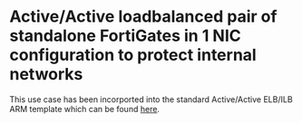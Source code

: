 # Active/Active loadbalanced pair of standalone FortiGates in 1 NIC configuration to protect internal networks

This use case has been incorported into the standard Active/Active ELB/ILB ARM template which can be found [here](../../Active-Active-ELB-ILB/README.md).
